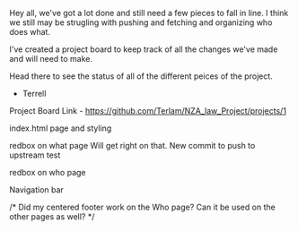 <!-- Terrell's -->
Hey all, we've got a lot done and still need a few pieces to fall in line. 
I think we still may be strugling with pushing and fetching and organizing who does what. 

I've created a project board to keep track of all the changes we've made and will need to make. 

Head there to see the status of all of the different peices of the project. 

- Terrell 

Project Board Link -  https://github.com/Terlam/NZA_law_Project/projects/1

<!-- Alax's Work-->
index.html page and styling


<!-- Josey's  Work--><!-- Test -->
redbox on what page 
Will get right on that. 
New commit to push to upstream test


<!-- Stephanie's Work -->
redbox on who page


<!-- Monica's Work-->
Navigation bar 

/* Did my centered footer work on the Who page? Can it be used on the other pages as well? */

